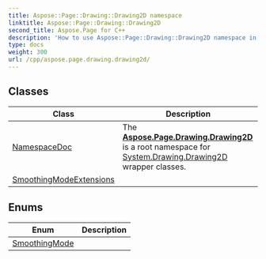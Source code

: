 ```yaml
---
title: Aspose::Page::Drawing::Drawing2D namespace
linktitle: Aspose::Page::Drawing::Drawing2D
second_title: Aspose.Page for C++
description: 'How to use Aspose::Page::Drawing::Drawing2D namespace in C++.'
type: docs
weight: 300
url: /cpp/aspose.page.drawing.drawing2d/
---
```




## Classes

| Class | Description |
| --- | --- |
| [NamespaceDoc](./namespacedoc/) | The **[Aspose.Page.Drawing.Drawing2D](./)** is a root namespace for [System.Drawing.Drawing2D](../system.drawing.drawing2d/) wrapper classes. |
| [SmoothingModeExtensions](./smoothingmodeextensions/) |  |
## Enums

| Enum | Description |
| --- | --- |
| [SmoothingMode](./smoothingmode/) |  |
